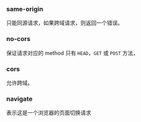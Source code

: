 
### same-origin
只能同源请求，如果跨域请求，则返回一个错误。


### no-cors
保证请求对应的 method 只有 `HEAD`，`GET` 或 `POST` 方法，


### cors
允许跨域。


### navigate
表示这是一个浏览器的页面切换请求